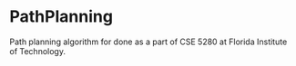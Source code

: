 # PathPlanning
Path planning algorithm for done as a part of CSE 5280 at Florida Institute of Technology.
